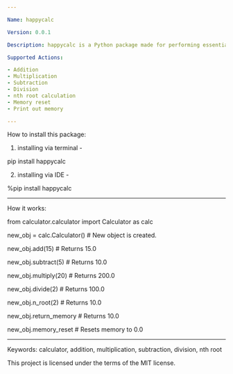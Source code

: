 ```yaml
---

Name: happycalc

Version: 0.0.1

Description: happycalc is a Python package made for performing essential math calculations for everyday use.

Supported Actions:

- Addition
- Multiplication
- Subtraction
- Division
- nth root calculation
- Memory reset
- Print out memory

---
```

How to install this package:
1. installing via terminal -

pip install happycalc

2. installing via IDE -

%pip install happycalc

---
How it works:

from calculator.calculator import Calculator as calc

new_obj = calc.Calculator()  # New object is created.

new_obj.add(15) # Returns 15.0

new_obj.subtract(5) # Returns 10.0

new_obj.multiply(20) # Returns 200.0

new_obj.divide(2) # Returns 100.0

new_obj.n_root(2) # Returns 10.0

new_obj.return_memory # Returns 10.0

new_obj.memory_reset # Resets memory to 0.0

---

Keywords: calculator, addition, multiplication, subtraction, division, nth root

This project is licensed under the terms of the MIT license.
